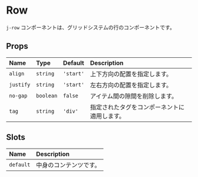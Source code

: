 # Row

`j-row` コンポーネントは、グリッドシステムの行のコンポーネントです。

## Props

|Name|Type|Default|Description|
|:--|:--|:--|:--|
|`align`|`string`|`'start'`|上下方向の配置を指定します。|
|`justify`|`string`|`'start'`|左右方向の配置を指定します。|
|`no-gap`|`boolean`|`false`|アイテム間の隙間を削除します。|
|`tag`|`string`|`'div'`|指定されたタグをコンポーネントに適用します。|

## Slots

|Name|Description|
|:--|:--|
|`default`|中身のコンテンツです。|
